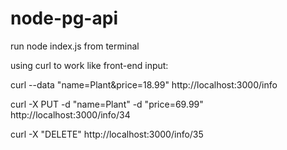 # node-pg-api

run node index.js from terminal

using curl to work like front-end input:

  curl --data "name=Plant&price=18.99" http://localhost:3000/info
  
  curl -X PUT -d "name=Plant" -d "price=69.99" http://localhost:3000/info/34
  
  curl -X "DELETE" http://localhost:3000/info/35
